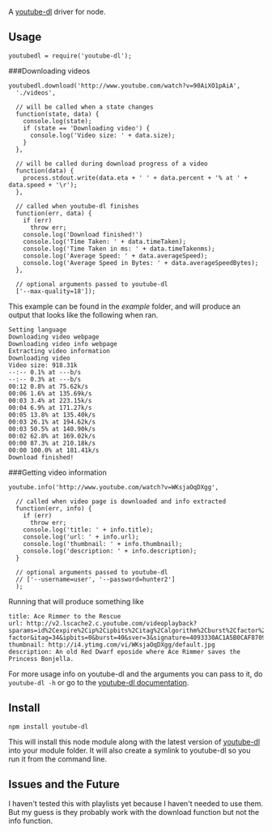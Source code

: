 A [youtube-dl][] driver for node.

Usage
------------------

    youtubedl = require('youtube-dl');

###Downloading videos

    youtubedl.download('http://www.youtube.com/watch?v=90AiXO1pAiA',
      './videos',

      // will be called when a state changes
      function(state, data) {
        console.log(state);
        if (state == 'Downloading video') {
          console.log('Video size: ' + data.size);
        }
      },

      // will be called during download progress of a video
      function(data) {
        process.stdout.write(data.eta + ' ' + data.percent + '% at ' + data.speed + '\r');
      },

      // called when youtube-dl finishes
      function(err, data) {
        if (err)
          throw err;
        console.log('Download finished!')
        console.log('Time Taken: ' + data.timeTaken);
        console.log('Time Taken in ms: ' + data.timeTakenms);
        console.log('Average Speed: ' + data.averageSpeed);
        console.log('Average Speed in Bytes: ' + data.averageSpeedBytes);
      },

      // optional arguments passed to youtube-dl
      ['--max-quality=18']);

This example can be found in the *example* folder, and will produce an output that looks like the following when ran.

    Setting language
    Downloading video webpage
    Downloading video info webpage
    Extracting video information
    Downloading video
    Video size: 918.31k
    --:-- 0.1% at ---b/s
    --:-- 0.3% at ---b/s
    00:12 0.8% at 75.62k/s
    00:06 1.6% at 135.69k/s
    00:03 3.4% at 223.15k/s
    00:04 6.9% at 171.27k/s
    00:05 13.8% at 135.40k/s
    00:03 26.1% at 194.62k/s
    00:03 50.5% at 140.90k/s
    00:02 62.8% at 169.02k/s
    00:00 87.3% at 210.18k/s
    00:00 100.0% at 181.41k/s
    Download finished!

###Getting video information

    youtube.info('http://www.youtube.com/watch?v=WKsjaOqDXgg',
      
      // called when video page is downloaded and info extracted
      function(err, info) {
        if (err)
          throw err;
        console.log('title: ' + info.title);
        console.log('url: ' + info.url);
        console.log('thumbnail: ' + info.thumbnail);
        console.log('description: ' + info.description);
      }
      
      // optional arguments passed to youtube-dl
      // ['--username=user', '--password=hunter2']
      );

Running that will produce something like

    title: Ace Rimmer to the Rescue
    url: http://v2.lscache2.c.youtube.com/videoplayback?sparams=id%2Cexpire%2Cip%2Cipbits%2Citag%2Calgorithm%2Cburst%2Cfactor%2Coc%3AU0hPSFFQVF9FSkNOOV9JSlhJ&fexp=904410%2C907048%2C910100&algorithm=throttle-factor&itag=34&ipbits=0&burst=40&sver=3&signature=4093330AC1A5B0CAF8709A0416A4B593A75BB892.21F2F12C418003492D9877E1570DC7AEE6DBEEBA&expire=1303156800&key=yt1&ip=0.0.0.0&factor=1.25&id=58ab2368ea835e08
    thumbnail: http://i4.ytimg.com/vi/WKsjaOqDXgg/default.jpg
    description: An old Red Dwarf eposide where Ace Rimmer saves the Princess Bonjella.

For more usage info on youtube-dl and the arguments you can pass to it, do `youtube-dl -h` or go to the [youtube-dl documentation][].


Install
------------

    npm install youtube-dl

This will install this node module along with the latest version of [youtube-dl][] into your module folder. It will also create a symlink to youtube-dl so you run it from the command line.

Issues and the Future
---------------------

I haven't tested this with playlists yet because I haven't needed to use them. But my guess is they probably work with the download function but not the info function.


[youtube-dl]: http://rg3.github.com/youtube-dl/
[youtube-dl documentation]: http://rg3.github.com/youtube-dl/documentation.html
